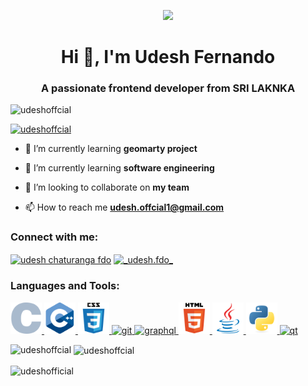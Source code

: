 <p align="center" ><img  src = "https://github.com/7oSkaaa/7oSkaaa/blob/main/Images/about_me.gif?raw=true" width = 100px></p>

<h1 align="center">Hi 👋, I'm Udesh Fernando</h1>
<h3 align="center">A passionate frontend developer from SRI LAKNKA</h3>

<p align="left"> <img src="https://komarev.com/ghpvc/?username=udeshoffcial&label=Profile%20views&color=0e75b6&style=flat" alt="udeshoffcial" /> </p>

<p align="left"> <a href="https://github.com/ryo-ma/github-profile-trophy"><img src="https://github-profile-trophy.vercel.app/?username=udeshoffcial" alt="udeshoffcial" /></a> </p>

- 🔭 I’m currently learning **geomarty project**

- 🌱 I’m currently learning **software engineering**

- 👯 I’m looking to collaborate on **my team**

- 📫 How to reach me **udesh.offcial1@gmail.com**

<h3 align="left">Connect with me:</h3>
<p align="left">
<a href="https://fb.com/udesh chaturanga fdo" target="blank"><img align="center" src="https://raw.githubusercontent.com/rahuldkjain/github-profile-readme-generator/master/src/images/icons/Social/facebook.svg" alt="udesh chaturanga fdo" height="30" width="40" /></a>
<a href="https://instagram.com/_udesh.fdo_" target="blank"><img align="center" src="https://raw.githubusercontent.com/rahuldkjain/github-profile-readme-generator/master/src/images/icons/Social/instagram.svg" alt="_udesh.fdo_" height="30" width="40" /></a>
</p>

<h3 align="left">Languages and Tools:</h3>
<p align="left"> <a href="https://www.cprogramming.com/" target="_blank" rel="noreferrer"> <img src="https://raw.githubusercontent.com/devicons/devicon/master/icons/c/c-original.svg" alt="c" width="50" height="50"/> </a> <a href="https://www.w3schools.com/cpp/" target="_blank" rel="noreferrer"> <img src="https://raw.githubusercontent.com/devicons/devicon/master/icons/cplusplus/cplusplus-original.svg" alt="cplusplus" width="50" height="50"/> </a> <a href="https://www.w3schools.com/css/" target="_blank" rel="noreferrer"> <img src="https://raw.githubusercontent.com/devicons/devicon/master/icons/css3/css3-original-wordmark.svg" alt="css3" width="50" height="50"/> </a> <a href="https://git-scm.com/" target="_blank" rel="noreferrer"> <img src="https://www.vectorlogo.zone/logos/git-scm/git-scm-icon.svg" alt="git" width="50" height="50"/> </a> <a href="https://graphql.org" target="_blank" rel="noreferrer"> <img src="https://www.vectorlogo.zone/logos/graphql/graphql-icon.svg" alt="graphql" width="50" height="50"/> </a> <a href="https://www.w3.org/html/" target="_blank" rel="noreferrer"> <img src="https://raw.githubusercontent.com/devicons/devicon/master/icons/html5/html5-original-wordmark.svg" alt="html5" width="50" height="50"/> </a> <a href="https://www.java.com" target="_blank" rel="noreferrer"> <img src="https://raw.githubusercontent.com/devicons/devicon/master/icons/java/java-original.svg" alt="java" width="50" height="50"/> </a> <a href="https://www.python.org" target="_blank" rel="noreferrer"> <img src="https://raw.githubusercontent.com/devicons/devicon/master/icons/python/python-original.svg" alt="python" width="50" height="50"/> </a> <a href="https://www.qt.io/" target="_blank" rel="noreferrer"> <img src="https://upload.wikimedia.org/wikipedia/commons/0/0b/Qt_logo_2016.svg" alt="qt" width="50" height="50"/> </a> </p>

<p><img align="left" src="https://github-readme-stats.vercel.app/api/top-langs?username=udeshoffcial&show_icons=true&locale=en&layout=compact" alt="udeshoffcial" /></p>

<p>&nbsp;<img align="center" src="https://github-readme-stats.vercel.app/api?username=udeshoffcial&show_icons=true&locale=en" alt="udeshoffcial" /></p>

<p><img align="center" src="https://github-readme-streak-stats.herokuapp.com/?user=udeshoffcial&" alt="udeshofficial" /></p>

